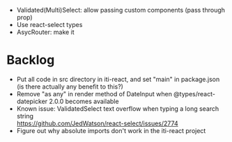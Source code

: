 - Validated(Multi)Select: allow passing custom components (pass through prop)
- Use react-select types
- AsycRouter: make it

# Backlog

- Put all code in src directory in iti-react, and set "main" in package.json (is there actually any benefit to this?)
- Remove "as any" in render method of DateInput when @types/react-datepicker 2.0.0 becomes available
- Known issue: ValidatedSelect text overflow when typing a long search string  
  https://github.com/JedWatson/react-select/issues/2774
- Figure out why absolute imports don't work in the iti-react project
